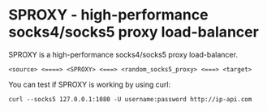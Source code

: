# SPROXY - high-performance socks4/socks5 proxy load-balancer

SPROXY is a high-performance socks4/socks5 proxy load-balancer. 

```
<source> <====> <SPROXY> <===> <random_socks5_proxy> <===> <target>
``` 

You can test if SPROXY is working by using curl:

```
curl --socks5 127.0.0.1:1080 -U username:password http://ip-api.com
```